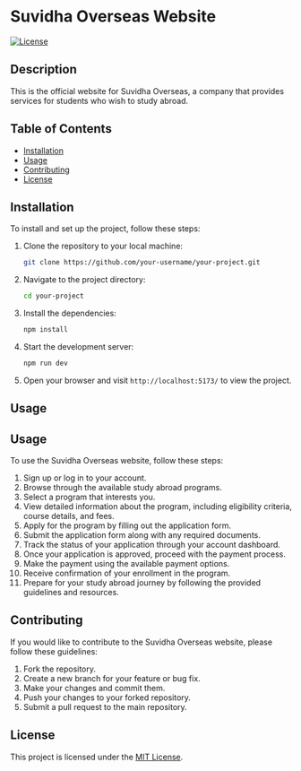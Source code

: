 # Suvidha Overseas Website

[![License](https://img.shields.io/badge/license-MIT-blue.svg)](LICENSE)

## Description

This is the official website for Suvidha Overseas, a company that provides services for students who wish to study abroad.

## Table of Contents
- [Installation](#installation)
- [Usage](#usage)
- [Contributing](#contributing)
- [License](#license)

## Installation

To install and set up the project, follow these steps:

1. Clone the repository to your local machine:
    ```bash
    git clone https://github.com/your-username/your-project.git
    ```

2. Navigate to the project directory:
    ```bash
    cd your-project
    ```

3. Install the dependencies:
    ```bash
    npm install
    ```

4. Start the development server:
    ```bash
    npm run dev
    ```

5. Open your browser and visit `http://localhost:5173/` to view the project.

## Usage

## Usage

To use the Suvidha Overseas website, follow these steps:

1. Sign up or log in to your account.
2. Browse through the available study abroad programs.
3. Select a program that interests you.
4. View detailed information about the program, including eligibility criteria, course details, and fees.
5. Apply for the program by filling out the application form.
6. Submit the application form along with any required documents.
7. Track the status of your application through your account dashboard.
8. Once your application is approved, proceed with the payment process.
9. Make the payment using the available payment options.
10. Receive confirmation of your enrollment in the program.
11. Prepare for your study abroad journey by following the provided guidelines and resources.

## Contributing

If you would like to contribute to the Suvidha Overseas website, please follow these guidelines:

1. Fork the repository.
2. Create a new branch for your feature or bug fix.
3. Make your changes and commit them.
4. Push your changes to your forked repository.
5. Submit a pull request to the main repository.

## License

This project is licensed under the [MIT License](LICENSE).